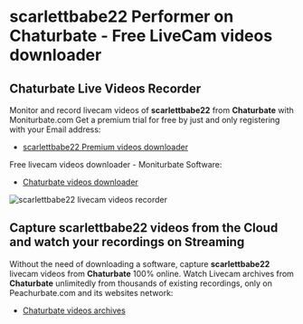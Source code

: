 # scarlettbabe22 Performer on Chaturbate - Free LiveCam videos downloader

## Chaturbate Live Videos Recorder

Monitor and record livecam videos of **scarlettbabe22** from **Chaturbate** with Moniturbate.com
Get a premium trial for free by just and only registering with your Email address:
* [scarlettbabe22 Premium videos downloader](https://moniturbate.com/request-demo-licence-key.html)

Free livecam videos downloader - Moniturbate Software:
* [Chaturbate videos downloader](https://moniturbate.com/moniturbate-download-software.html)

![scarlettbabe22 livecam videos recorder](https://peachurnet.com/templates/moniturbate-software.png)


## Capture scarlettbabe22 videos from the Cloud and watch your recordings on Streaming

Without the need of downloading a software, capture **scarlettbabe22** livecam videos from **Chaturbate** 100% online.
Watch Livecam archives from **Chaturbate** unlimitedly from thousands of existing recordings, only on Peachurbate.com and its websites network:
* [Chaturbate videos archives](https://peachurnet.com/)